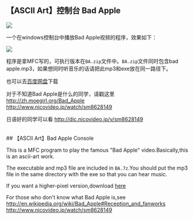 ## 【ASCII Art】控制台 Bad Apple

<img src='http://www.laike9m.com/media/content/BlogPost/images/BA.jpg' />

一个在windows控制台中播放Bad Apple视频的程序，效果如下：

<img src='http://www.laike9m.com/media/content/BlogPost/images/BA.png' />

程序是拿MFC写的，可执行版本在`BA.zip`文件中。`BA.zip`文件同时包含bad apple.mp3，如果想同时听音乐的话请把此mp3和exe放在同一路径下。  

也可以去<a href='http://avh5q4jhvc.l27.yunpan.cn/lk/Q545K4tHwNdBD'>百度网盘</a>下载   

对于不知道Bad Apple是什么的同学，请戳这里<br />
<a href='http://zh.moegirl.org/Bad_Apple'>http://zh.moegirl.org/Bad_Apple</a><br />
<a href='http://www.nicovideo.jp/watch/sm8628149'>http://www.nicovideo.jp/watch/sm8628149</a>

日语好的同学可以看
<a href='http://dic.nicovideo.jp/v/sm8628149'>http://dic.nicovideo.jp/v/sm8628149<a/>


<br />
## 【ASCII Art】Bad Apple Console

This is a MFC program to play the famous "Bad Apple" video.Basically,this is an ascii-art work.

The executable and mp3 file are included in `BA.7z`.You should put the mp3 file in the same directory with the exe so that you can hear music.

If you want a higher-pixel version,download 
<a href='http://rrurl.cn/qP0Q8C'>here</a>

For those who don't know what Bad Apple is,see
<a href='http://en.wikipedia.org/wiki/Bad_Apple#Reception_and_fanworks'>http://en.wikipedia.org/wiki/Bad_Apple#Reception_and_fanworks</a>
<br />
<a href='http://www.nicovideo.jp/watch/sm8628149'>http://www.nicovideo.jp/watch/sm8628149</a>

